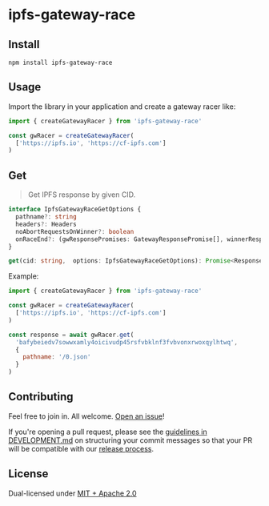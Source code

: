 # ipfs-gateway-race

## Install

```console
npm install ipfs-gateway-race
```

## Usage

Import the library in your application and create a gateway racer like:

```js
import { createGatewayRacer } from 'ipfs-gateway-race'

const gwRacer = createGatewayRacer(
  ['https://ipfs.io', 'https://cf-ipfs.com']
)
```

## Get

> Get IPFS response by given CID.

```ts
interface IpfsGatewayRaceGetOptions {
  pathname?: string
  headers?: Headers
  noAbortRequestsOnWinner?: boolean
  onRaceEnd?: (gwResponsePromises: GatewayResponsePromise[], winnerResponse: GatewayResponse | undefined) => void
}

get(cid: string,  options: IpfsGatewayRaceGetOptions): Promise<Response>
```

Example:

```js
import { createGatewayRacer } from 'ipfs-gateway-race'

const gwRacer = createGatewayRacer(
  ['https://ipfs.io', 'https://cf-ipfs.com']
)

const response = await gwRacer.get(
  'bafybeiedv7sowwxamly4oicivudp45rsfvbklnf3fvbvonxrwoxqylhtwq',
  {
    pathname: '/0.json'
  }
)
```

## Contributing

Feel free to join in. All welcome. [Open an issue](https://github.com/web3-storage/reads/issues)!

If you're opening a pull request, please see the [guidelines in DEVELOPMENT.md](https://github.com/web3-storage/reads/blob/main/DEVELOPMENT.md#how-should-i-write-my-commits) on structuring your commit messages so that your PR will be compatible with our [release process](https://github.com/web3-storage/reads/blob/main/DEVELOPMENT.md#release).

## License

Dual-licensed under [MIT + Apache 2.0](https://github.com/web3-storage/reads/blob/main/LICENSE.md)
